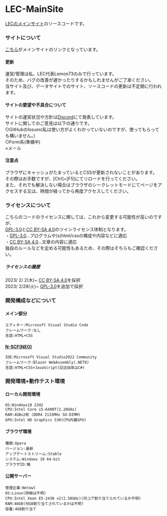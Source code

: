 # LEC-MainSite
[LECのメインサイト][lec-main]のソースコードです。

### サイトについて
[こちら][lec-main]がメインサイトのリンクとなっています。<br>

#### 更新
運営/管理は私、LEC代表Lemon73のみで行っています。<br>
そのため、バグの改善が遅かったりするかもしれませんがご了承ください。<br>
当サイト及び、データサイトでのサイト、ソースコードの更新は不定期に行われます。<br>

#### サイトの要望や不具合について
サイトの運営状況や方針は[Discord](https://discord.com/channels/972718425937952798/1080900222152097913 "LEC公式サイトサポート")にて発表しています。<br>
サイトに関してのご意見は以下の通りです。<br>
○GitHubのIssues(私は使い方がよくわかっていないのですが、使ってもらっても構いません。)<br>
○Form系(準備中)<br>
×メール<br>

[lec-main]: http://lec.starfree.jp "LEC公式サイト"

#### 注意点
ブラウザにキャッシュがたまっているとCSSが更新されないことがあります。<br>
その際はお手数ですが、[Ctrl]+[F5]にてリロードを行ってください。<br>
また、それでも解決しない場合はブラウザのシークレットモードにてページをアクセスする又は、時間が経ってから再度アクセスしてください。<br>

### ライセンスについて
こちらのコードのライセンスに関しては、これから変更する可能性が高いのですが、<br>
[GPL-3.0]と[CC BY-SA 4.0]のツインライセンス体制となります。<br>
・[GPL-3.0]…プログラムや(s)html/cssの構成や内容などに適応<br>
・[CC BY-SA 4.0]…文章の内容に適応<br>
独自のルールなどを定める可能性もあるため、その際はそちらもご確認ください。<br>

##### ライセンスの履歴
2023/ 2/ 2(木)~ [CC BY-SA 4.0]を採択<br>
2023/ 2/28(火)~ [GPL-3.0]を追加で採択<br>

[GPL-3.0]: LICENSE "GNU GPL v3.0"
[CC BY-SA 4.0]: https://creativecommons.org/licenses/by-sa/4.0/deed.ja "Creative Commons License BY-SA 4.0"

### 開発構成などについて
#### メイン部分
    エディター:Microsoft Visual Studio Code
    フレームワーク:なし
    言語:HTML+CSS
#### [N-SCF(NEO)](http://lec.starfree.jp/neo/neo_scf/)
    IDE:Microsoft Visual Studio2022 Community
    フレームワーク:Blazor WebAssembly(.NET6)
    言語:HTML+CSS+JavaScript(記述自体はC#)

### 開発環境+動作テスト環境
#### ローカル開発環境
    OS:Windows10 22H2
    CPU:Intel Core i5-6400T(2.20GHz)
    RAM:4GBx2枚 (DDR4 2133MHz SO-DIMM)
    GPU:Intel HD Graphics 530(CPU内蔵GPU)
#### ブラウザ環境
    種類:Opera
    バージョン:最新
    アップデートストリーム:Stable
    システム:Windows 10 64-bit
    ブラウザID:略
#### 公開サーバー
    管理企業:Netowl
    OS:Linux(詳細は不明)
    CPU:Intel Xeon E5-2430 v2(2.50GHz)(何コア割り当てられているか不明)
    RAM:48GB(何GB割り当てされているかは不明)
    容量:4GB割り当て
